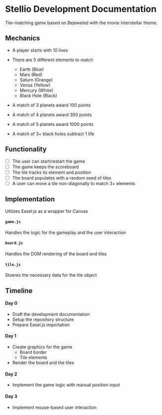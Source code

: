 # Stellio Development Documentation

Tile-matching game based on Bejeweled with the movie Interstellar theme.

## Mechanics
- A player starts with 10 lives

- There are 5 different elements to match
  - Earth (Blue)
  - Mars (Red)
  - Saturn (Orange)
  - Venus (Yellow)
  - Mercury (White)
  - Black Hole (Black)

- A match of 3 planets award 100 points
- A match of 4 planets award 300 points
- A match of 5 planets award 1000 points

- A match of 3+ black holes subtract 1 life

## Functionality

- [ ] The user can start/restart the game
- [ ] The game keeps the scoreboard
- [ ] The tile tracks its element and position
- [ ] The board populates with a random seed of tiles
- [ ] A user can move a tile non-diagonally to match 3+ elements

## Implementation

Utilizes Easel.js as a wrapper for Canvas

#### `game.js`
Handles the logic for the gameplay and the user interaction

#### `board.js`
Handles the DOM rendering of the board and tiles

#### `tile.js`
Stoeres the necessary data for the tile object

## Timeline

#### Day 0
- Draft the development documentation
- Setup the repository structure
- Prepare Easel.js importation

#### Day 1
- Create graphics for the game
  - Board border
  - Tile elements
- Render the board and the tiles

#### Day 2
- Implement the game logic with manual position input

#### Day 3
- Implement mouse-based user interaction
